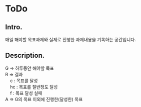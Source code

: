 # ToDo
## Intro.
매일 해야할 목표과제와 실제로 진행한 과제내용을 기록하는 공간입니다.

## Description.
G => 하루동안 해야할 목표  
R => 결과  
&nbsp;&nbsp;&nbsp;&nbsp;c : 목표를 달성  
&nbsp;&nbsp;&nbsp;&nbsp;hc : 목표를 절반정도 달성   
&nbsp;&nbsp;&nbsp;&nbsp;f : 목표 달성 실패  
A => G의 목표 이외에 진행한(달성한) 목표  
